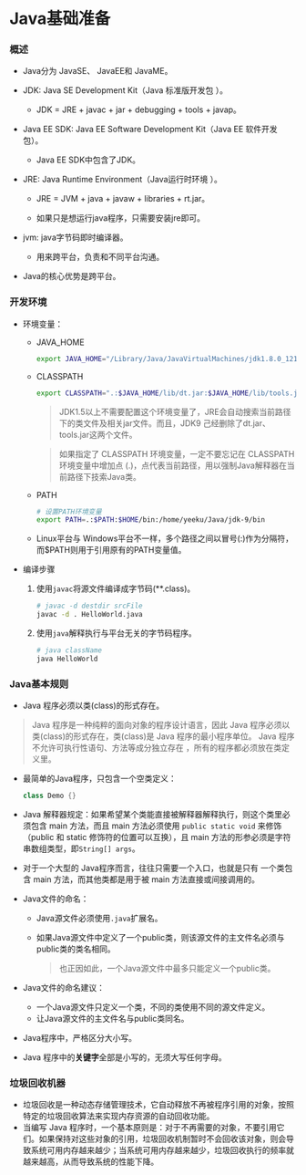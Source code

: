 # Java基础准备

### 概述

- Java分为 JavaSE、 JavaEE和 JavaME。

- JDK: Java SE Development Kit（Java 标准版开发包 ）。

  - JDK = JRE + javac + jar + debugging + tools + javap。

- Java EE SDK: Java EE Software Development Kit（Java EE 软件开发包）。

  - Java EE SDK中包含了JDK。

- JRE: Java Runtime Environment（Java运行时环境 ）。

  - JRE = JVM + java + javaw + libraries + rt.jar。

  -  如果只是想运行java程序，只需要安装jre即可。

- jvm: java字节码即时编译器。

  - 用来跨平台，负责和不同平台沟通。

- Java的核心优势是跨平台。

### 开发环境

- 环境变量：

  - JAVA_HOME

    ```bash
    export JAVA_HOME="/Library/Java/JavaVirtualMachines/jdk1.8.0_121.jdk/Contents/Home"
    ```

  - CLASSPATH

    ```bash
    export CLASSPATH=".:$JAVA_HOME/lib/dt.jar:$JAVA_HOME/lib/tools.jar"
    ```

    > JDK1.5以上不需要配置这个环境变量了，JRE会自动搜索当前路径下的类文件及相关jar文件。而且，JDK9 己经删除了dt.jar、tools.jar这两个文件。

    > 如果指定了 CLASSPATH 环境变量，一定不要忘记在 CLASSPATH 环境变量中增加点 (.)，点代表当前路径，用以强制Java解释器在当前路径下技索Java类。

  - PATH

    ```bash
    # 设置PATH环境变量
    export PATH=.:$PATH:$HOME/bin:/home/yeeku/Java/jdk-9/bin
    ```

  - Linux平台与 Windows平台不一样，多个路径之间以冒号(:)作为分隔符，而$PATH则用于引用原有的PATH变量值。

- 编译步骤

  1. 使用`javac`将源文件编译成字节码(**.class)。

     ```bash
     # javac -d destdir srcFile
     javac -d . HelloWorld.java
     ```

  2. 使用`java`解释执行与平台无关的字节码程序。

     ```bash
     # java className
     java HelloWorld
     ```

### Java基本规则

-  Java 程序必须以类(class)的形式存在。

  > Java 程序是一种纯粹的面向对象的程序设计语言，因此 Java 程序必须以类(class)的形式存在，类(class)是 Java 程序的最小程序单位。 Java 程序不允许可执行性语句、方法等成分独立存在 ，所有的程序都必须放在类定义里。

- 最简单的Java程序，只包含一个空类定义：

  ```java
  class Demo {}
  ```

- Java 解释器规定：如果希望某个类能直接被解释器解释执行，则这个类里必须包含 main 方法，而且 main 方法必须使用 `public static void` 来修饰（public 和 static 修饰符的位置可以互换），且 main 方法的形参必须是字符串数组类型，即`String[] args`。

- 对于一个大型的 Java程序而言，往往只需要一个入口，也就是只有 一个类包含 main 方法，而其他类都是用于被 main 方法直接或间接调用的。

- Java文件的命名：

  - Java源文件必须使用`.java`扩展名。

  - 如果Java源文件中定义了一个public类，则该源文件的主文件名必须与public类的类名相同。

    > 也正因如此，一个Java源文件中最多只能定义一个public类。

- Java文件的命名建议：

  - 一个Java源文件只定义一个类，不同的类使用不同的源文件定义。
  - 让Java源文件的主文件名与public类同名。

- Java程序中，严格区分大小写。

- Java 程序中的**关键字**全部是小写的，无须大写任何字母。

### 垃圾回收机器

- 垃圾回收是一种动态存储管理技术，它自动释放不再被程序引用的对象，按照特定的垃圾回收算法来实现内存资源的自动回收功能。
- 当编写 Java 程序时，一个基本原则是：对于不再需要的对象，不要引用它们。如果保持对这些对象的引用，垃圾回收机制暂时不会回收该对象，则会导致系统可用内存越来越少；当系统可用内存越来越少，垃圾回收执行的频率就越来越高，从而导致系统的性能下降。